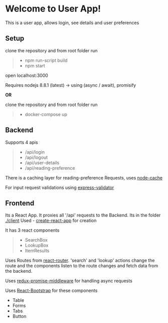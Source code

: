 Welcome to User App!
===================

This is a user app, allows login, see details and user preferences

Setup
-------------

clone the repository and from root folder run
> - npm run-script build
> - npm start

open localhost:3000

Requires nodejs 8.8.1 (latest)  -> using (async / await), promisify

**OR**

clone the repository and from root folder run
> - docker-compose up

Backend
-------------
Supports 4 apis
> - /api/login
> - /api/logout
> - /api/user-details
> - /api/reading-preference


There is a caching layer for reading-preference Requests, uses [node-cache](https://www.npmjs.com/package/node-cache)

For input request validations using [express-validator](https://github.com/ctavan/express-validator)

Frontend
-------------
Its a React App. It proxies all '/api' requests to the Backend.
Its in the folder [./client](https://github.com/Vishnubabu/iTunesApp/tree/master/client)
Used - [create-react-app](https://github.com/facebookincubator/create-react-app) for creation

It has 3 react components

> - SearchBox
> - LookupBox
> - ItemResults

Uses Routes from [react-router](https://github.com/ReactTraining/react-router).
'search' and 'lookup' actions change the route and the components listen to the route changes and fetch data from the backend.

Uses [redux-promise-middleware](https://github.com/pburtchaell/redux-promise-middleware/blob/master/docs/introduction.md) for handling async requests

Uses [React-Bootstrap](https://react-bootstrap.github.io/) for these components

- Table
- Forms
- Tabs
- Button
